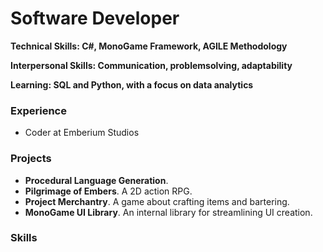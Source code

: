 # Software Developer

**Technical Skills: C#, MonoGame Framework, AGILE Methodology**

**Interpersonal Skills: Communication, problemsolving, adaptability**

**Learning: SQL and Python, with a focus on data analytics**

### Experience

- Coder at Emberium Studios

### Projects

- **Procedural Language Generation**.
- **Pilgrimage of Embers**. A 2D action RPG.
- **Project Merchantry**. A game about crafting items and bartering.
- **MonoGame UI Library**. An internal library for streamlining UI creation.

### Skills

### 

